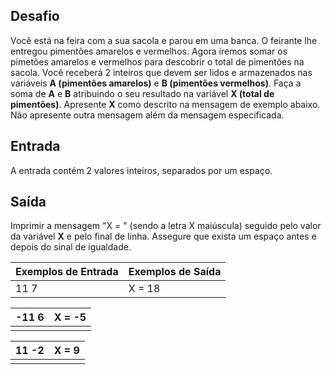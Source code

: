 ## Desafio

Você está na feira com a sua sacola e parou em uma banca. O feirante  lhe entregou pimentões amarelos e vermelhos. Agora iremos somar os  pimetões amarelos e vermelhos para descobrir o total de pimentões na  sacola. Você receberá 2 inteiros que devem ser lidos e armazenados nas  variáveis **A (pimentões amarelos)** e **B (pimentões vermelhos)**. Faça a soma de **A** e **B** atribuindo o seu resultado na variável **X (total de pimentões)**. Apresente **X** como descrito na mensagem de exemplo abaixo. Não apresente outra mensagem além da mensagem especificada.

## Entrada

A entrada contém 2 valores inteiros, separados por um espaço.

## Saída

Imprimir a mensagem "X = " (sendo a letra X maiúscula) seguido pelo valor da variável  **X**  e pelo final de linha. Assegure que exista um espaço antes e depois do sinal de igualdade.

 

| Exemplos de Entrada | Exemplos de Saída |
| ------------------- | ----------------- |
| 11 7                | X = 18            |

| -11 6 | X = -5 |
| ----- | ------ |
|       |        |

| 11 -2 | X = 9 |
| ----- | ----- |
|       |       |
